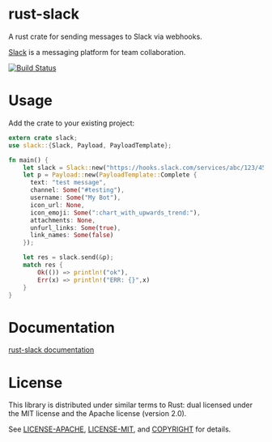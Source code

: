 # rust-slack

A rust crate for sending messages to Slack via webhooks.

[Slack](https://slack.com/) is a messaging platform for team collaboration.

[![Build Status](https://travis-ci.org/frostly/rust-slack.png?branch=master)](https://travis-ci.org/frostly/rust-slack)

# Usage

Add the crate to your existing project:

```rust
extern crate slack;
use slack::{Slack, Payload, PayloadTemplate};

fn main() {
    let slack = Slack::new("https://hooks.slack.com/services/abc/123/45z");
    let p = Payload::new(PayloadTemplate::Complete {
      text: "test message",
      channel: Some("#testing"),
      username: Some("My Bot"),
      icon_url: None,
      icon_emoji: Some(":chart_with_upwards_trend:"),
      attachments: None,
      unfurl_links: Some(true),
      link_names: Some(false)
    });

    let res = slack.send(&p);
    match res {
        Ok(()) => println!("ok"),
        Err(x) => println!("ERR: {}",x)
    }
}
```

# Documentation

[rust-slack documentation](http://open.frostly.com/rust-slack)

# License

This library is distributed under similar terms to Rust: dual licensed under the MIT license and the Apache license (version 2.0).

See [LICENSE-APACHE](LICENSE-APACHE), [LICENSE-MIT](LICENSE-MIT), and [COPYRIGHT](COPYRIGHT) for details.
